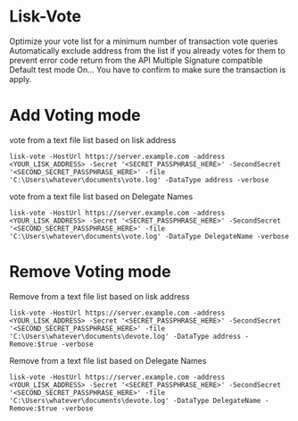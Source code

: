# Lisk-Vote


Optimize your vote list for a minimum number of transaction vote queries  
Automatically exclude address from the list if you already votes for them to prevent error code return from the API 
Multiple Signature compatible 
Default test mode On... You have to confirm to make sure the transaction is apply.

# Add Voting mode

vote from a text file list based on lisk address

`lisk-vote -HostUrl https://server.example.com -address <YOUR_LISK_ADDRESS> -Secret '<SECRET_PASSPHRASE_HERE>' -SecondSecret '<SECOND_SECRET_PASSPHRASE_HERE>' -file 'C:\Users\whatever\documents\vote.log' -DataType address -verbose`

vote from a text file list based on Delegate Names

`lisk-vote -HostUrl https://server.example.com -address <YOUR_LISK_ADDRESS> -Secret '<SECRET_PASSPHRASE_HERE>' -SecondSecret '<SECOND_SECRET_PASSPHRASE_HERE>' -file 'C:\Users\whatever\documents\vote.log' -DataType DelegateName -verbose`


# Remove Voting mode 

Remove from a text file list based on lisk address 

`lisk-vote -HostUrl https://server.example.com -address <YOUR_LISK_ADDRESS> -Secret '<SECRET_PASSPHRASE_HERE>' -SecondSecret '<SECOND_SECRET_PASSPHRASE_HERE>' -file 'C:\Users\whatever\documents\devote.log' -DataType address -Remove:$true -verbose`

Remove from a text file list based on Delegate Names

`lisk-vote -HostUrl https://server.example.com -address <YOUR_LISK_ADDRESS> -Secret '<SECRET_PASSPHRASE_HERE>' -SecondSecret '<SECOND_SECRET_PASSPHRASE_HERE>' -file 'C:\Users\whatever\documents\devote.log' -DataType DelegateName -Remove:$true -verbose`

 

